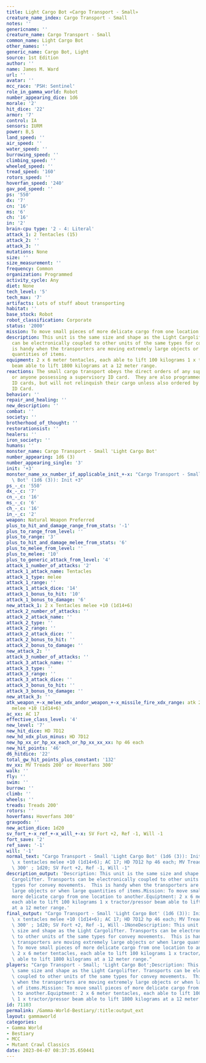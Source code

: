 ```yaml
---
title: Light Cargo Bot «Cargo Transport - Small»
creature_name_index: Cargo Transport - Small
notes: ''
genericname: ''
creature_name: Cargo Transport - Small
common_name: Light Cargo Bot
other_names: ''
generic_name: Cargo Bot, Light
source: 1st Edition
author: ''
name: James M. Ward
url: ''
avatar: ''
mcc_race: 'PSH: Sentinel'
role_in_gamma_world: Robot
number_appearing_dice: 1d6
morale: '2'
hit_dice: '22'
armor: '7'
control: IA
sensors: IURM
power: B,S
land_speed: ''
air_speed: ''
water_speed: ''
burrowing_speed: ''
climbing_speed: ''
wheeled_speed: ''
tread_speed: '160'
rotors_speed: ''
hoverfan_speed: '240'
gav_pod_speed: ''
ps: '550'
dx: '7'
cn: '16'
ms: '6'
ch: '16'
in: '2'
brain-cpu type: '2 - 4: Literal'
attack_1: 2 Tentacles (15)
attack_2: ''
attack_3: ''
mutations: None
size: ''
size_measurement: ''
frequency: Common
organization: Programmed
activity_cycle: Any
diet: None
tech_level: '5'
tech_max: '7'
artifacts: Lots of stuff about transporting
habitat: ''
base_stock: Robot
robot_classification: Corporate
status: '2000'
mission: To move small pieces of more delicate cargo from one location to another.
description: This unit is the same size and shape as the Light Cargolifter. Transports
  can be electronically coupled to other units of the same types for convey movements.  This
  is handy when the transporters are moving extremely large objects or when large
  quantities of items.
equipment: 2 x 6 meter tentacles, each able to lift 100 kilograms 1 x tractor/pressor
  beam able to lift 1800 kilograms at a 12 meter range.
reactions: The small cargo transport obeys the direct orders of any supervisory borg,
  or anyone possessing a supervisory ID card.  They are also programmed to obey Civil
  ID cards, but will not relinquish their cargo unless also ordered by a supervisory
  ID Card.
behavior: ''
repair_and_healing: ''
new_description: ''
combat: ''
society: ''
brotherhood_of_thought: ''
restorationsist: ''
healers: ''
iron_society: ''
humans: ''
monster_name: Cargo Transport - Small 'Light Cargo Bot'
number_appearing: 1d6 (3)
number_appearing_single: '3'
init: '+3'
monster_name_xx_number_if_applicable_init_+-x: "Cargo Transport - Small 'Light Cargo\
  \ Bot' (1d6 (3)): Init +3"
ps_-_c: '550'
dx_-_c: '7'
cn_-_c: '16'
ms_-_c: '6'
ch_-_c: '16'
in_-_c: '2'
weapon: Natural Weapon Preferred
plus_to_hit_and_damage_range_from_stats: '-1'
plus_to_range_from_level: ''
plus_to_range: '3'
plus_to_hit_and_damage_melee_from_stats: '6'
plus_to_melee_from_level: ''
plus_to_melee: '10'
plus_to_generic_attack_from_level: '4'
attack_1_number_of_attacks: '2'
attack_1_attack_name: Tentacles
attack_1_type: melee
attack_1_range: ''
attack_1_attack_dice: '14'
attack_1_bonus_to_hit: '10'
attack_1_bonus_to_damage: '6'
new_attack_1: 2 x Tentacles melee +10 (1d14+6)
attack_2_number_of_attacks: ''
attack_2_attack_name: ''
attack_2_type: ''
attack_2_range: ''
attack_2_attack_dice: ''
attack_2_bonus_to_hit: ''
attack_2_bonus_to_damage: ''
new_attack_2: ''
attack_3_number_of_attacks: ''
attack_3_attack_name: ''
attack_3_type: ''
attack_3_range: ''
attack_3_attack_dice: ''
attack_3_bonus_to_hit: ''
attack_3_bonus_to_damage: ''
new_attack_3: ''
atk_weapon_+-x_melee_xdx_andor_weapon_+-x_missile_fire_xdx_range: atk 2 x tentacles
  melee +10 (1d14+6)
ac_xx: AC 17
effective_class_level: '4'
new_level: '7'
new_hit_dice: HD 7D12
new_hd_xdx_plus_minus: HD 7D12
new_hp_xx_or_hp_xx_each_or_hp_xx_xx_xx: hp 46 each
new_hit_points: '46'
d6_hitdice: '22'
total_gw_hit_points_plus_constant: '132'
mv_xx: MV Treads 200' or Hoverfans 300'
walk: ''
fly: ''
swim: ''
burrow: ''
climb: ''
wheels: ''
treads: Treads 200'
rotors: ''
hoverfans: Hoverfans 300'
gravpods: ''
new_action_dice: 1d20
sv_fort_+-x_ref_+-x_will_+-x: SV Fort +2, Ref -1, Will -1
fort_save: '2'
ref_save: '-1'
will: '-1'
normal_text: "Cargo Transport - Small 'Light Cargo Bot' (1d6 (3)): Init +3; atk 2\
  \ x tentacles melee +10 (1d14+6); AC 17; HD 7D12 hp 46 each; MV Treads 200' or Hoverfans\
  \ 300' ; 1d20; SV Fort +2, Ref -1, Will -1"
description_output: 'Description: This unit is the same size and shape as the Light
  Cargolifter. Transports can be electronically coupled to other units of the same
  types for convey movements.  This is handy when the transporters are moving extremely
  large objects or when large quantities of items.Mission: To move small pieces of
  more delicate cargo from one location to another.Equiptment: 2 x 6 meter tentacles,
  each able to lift 100 kilograms 1 x tractor/pressor beam able to lift 1800 kilograms
  at a 12 meter range.'
final_output: "Cargo Transport - Small 'Light Cargo Bot' (1d6 (3)): Init +3; atk 2\
  \ x tentacles melee +10 (1d14+6); AC 17; HD 7D12 hp 46 each; MV Treads 200' or Hoverfans\
  \ 300' ; 1d20; SV Fort +2, Ref -1, Will -1NoneDescription: This unit is the same\
  \ size and shape as the Light Cargolifter. Transports can be electronically coupled\
  \ to other units of the same types for convey movements.  This is handy when the\
  \ transporters are moving extremely large objects or when large quantities of items.Mission:\
  \ To move small pieces of more delicate cargo from one location to another.Equiptment:\
  \ 2 x 6 meter tentacles, each able to lift 100 kilograms 1 x tractor/pressor beam\
  \ able to lift 1800 kilograms at a 12 meter range."
players: "Cargo Transport - Small; 'Light Cargo Bot';Description: This unit is the\
  \ same size and shape as the Light Cargolifter. Transports can be electronically\
  \ coupled to other units of the same types for convey movements.  This is handy\
  \ when the transporters are moving extremely large objects or when large quantities\
  \ of items.Mission: To move small pieces of more delicate cargo from one location\
  \ to another.Equiptment: 2 x 6 meter tentacles, each able to lift 100 kilograms\
  \ 1 x tractor/pressor beam able to lift 1800 kilograms at a 12 meter range.|"
id: 71103
permalink: /Gamma-World-Bestiary/:title:output_ext
layout: gammaworld
categories:
- Gamma World
- Bestiary
- MCC
- Mutant Crawl Classics
date: 2023-04-07 08:37:35.650441
---
```

